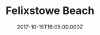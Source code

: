 ---
date: 2017-10-15T16:05:00.000Z
title: Felixstowe Beach
latitude: 51.954268
longitude: 1.341911
category: checkin
---